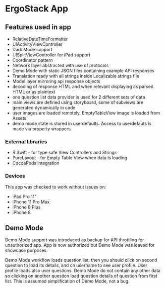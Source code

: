 #  ErgoStack App

## Features used in app

* RelativeDateTimeFormatter
* UIActivityViewController
* Dark Mode support
* UISplitViewController for iPad support
* Coordinator pattern
* Network layer abstracted with use of protocols
* Demo Mode with static JSON files containing example API responses
* Translation ready with all strings inside Localizable.strings file
* Model layer mirroring api response objects
* decoding of response HTML and when relevant displaying as parsed HTML or as plaintext
* one question list data provider is used for 2 different sets of data 
* main views are defined using storyboard, some of subviews are generated dynamically in code
* user images are loaded remotely, EmptyTableView image is loaded from Assets
* demo mode state is stored in userdefaults. Access to userdefauts is made via property wrappers.

### External libraries

* R.Swift - for type safe View Controllers and Strings
* PureLayout - for Empty Table View when data is loading
* CocoaPods integration

### Devices

This app was checked to work without issues on:

* iPad Pro 11"
* iPhone 11 Pro Max
* iPhone 8 Plus
* iPhone 8

## Demo Mode

Demo Mode support was introduced as backup for API throttling for unauthorized app. App is now authorized but Demo Mode was leaved for showcase purposes.

Demo Mode workflow loads question list, then you should click on second question to load its details, and on username to see user profile. User profile loads also user questions. Demo Mode do not contain any other data so clicking on another question load question details of question from first list. This is assumed simplification of Demo Mode, not a bug.
